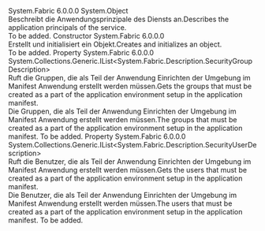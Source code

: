 <Type Name="ApplicationPrincipalsDescription" FullName="System.Fabric.Description.ApplicationPrincipalsDescription">
  <TypeSignature Language="C#" Value="public sealed class ApplicationPrincipalsDescription" />
  <TypeSignature Language="ILAsm" Value=".class public auto ansi sealed beforefieldinit ApplicationPrincipalsDescription extends System.Object" />
  <TypeSignature Language="DocId" Value="T:System.Fabric.Description.ApplicationPrincipalsDescription" />
  <TypeSignature Language="VB.NET" Value="Public NotInheritable Class ApplicationPrincipalsDescription" />
  <TypeSignature Language="F#" Value="type ApplicationPrincipalsDescription = class" />
  <AssemblyInfo>
    <AssemblyName>System.Fabric</AssemblyName>
    <AssemblyVersion>6.0.0.0</AssemblyVersion>
  </AssemblyInfo>
  <Base>
    <BaseTypeName>System.Object</BaseTypeName>
  </Base>
  <Interfaces />
  <Docs>
    <summary>
      <para><span data-ttu-id="09d87-101">Beschreibt die Anwendungsprinzipale des Diensts an.</span><span class="sxs-lookup"><span data-stu-id="09d87-101">Describes the application principals of the service.</span></span></para>
    </summary>
    <remarks>To be added.</remarks>
  </Docs>
  <Members>
    <Member MemberName=".ctor">
      <MemberSignature Language="C#" Value="public ApplicationPrincipalsDescription ();" />
      <MemberSignature Language="ILAsm" Value=".method public hidebysig specialname rtspecialname instance void .ctor() cil managed" />
      <MemberSignature Language="DocId" Value="M:System.Fabric.Description.ApplicationPrincipalsDescription.#ctor" />
      <MemberSignature Language="VB.NET" Value="Public Sub New ()" />
      <MemberType>Constructor</MemberType>
      <AssemblyInfo>
        <AssemblyName>System.Fabric</AssemblyName>
        <AssemblyVersion>6.0.0.0</AssemblyVersion>
      </AssemblyInfo>
      <Parameters />
      <Docs>
        <summary>
          <para><span data-ttu-id="09d87-102">Erstellt und initialisiert ein <see cref="T:System.Fabric.Description.ApplicationPrincipalsDescription" /> Objekt.</span><span class="sxs-lookup"><span data-stu-id="09d87-102">Creates and initializes an <see cref="T:System.Fabric.Description.ApplicationPrincipalsDescription" /> object.</span></span> </para>
        </summary>
        <remarks>To be added.</remarks>
      </Docs>
    </Member>
    <Member MemberName="Groups">
      <MemberSignature Language="C#" Value="public System.Collections.Generic.IList&lt;System.Fabric.Description.SecurityGroupDescription&gt; Groups { get; }" />
      <MemberSignature Language="ILAsm" Value=".property instance class System.Collections.Generic.IList`1&lt;class System.Fabric.Description.SecurityGroupDescription&gt; Groups" />
      <MemberSignature Language="DocId" Value="P:System.Fabric.Description.ApplicationPrincipalsDescription.Groups" />
      <MemberSignature Language="VB.NET" Value="Public ReadOnly Property Groups As IList(Of SecurityGroupDescription)" />
      <MemberSignature Language="F#" Value="member this.Groups : System.Collections.Generic.IList&lt;System.Fabric.Description.SecurityGroupDescription&gt;" Usage="System.Fabric.Description.ApplicationPrincipalsDescription.Groups" />
      <MemberType>Property</MemberType>
      <AssemblyInfo>
        <AssemblyName>System.Fabric</AssemblyName>
        <AssemblyVersion>6.0.0.0</AssemblyVersion>
      </AssemblyInfo>
      <ReturnValue>
        <ReturnType>System.Collections.Generic.IList&lt;System.Fabric.Description.SecurityGroupDescription&gt;</ReturnType>
      </ReturnValue>
      <Docs>
        <summary>
          <para><span data-ttu-id="09d87-103">Ruft die Gruppen, die als Teil der Anwendung Einrichten der Umgebung im Manifest Anwendung erstellt werden müssen.</span><span class="sxs-lookup"><span data-stu-id="09d87-103">Gets the groups that must be created as a part of the application environment setup in the application manifest.</span></span></para>
        </summary>
        <value>
          <para><span data-ttu-id="09d87-104">Die Gruppen, die als Teil der Anwendung Einrichten der Umgebung im Manifest Anwendung erstellt werden müssen.</span><span class="sxs-lookup"><span data-stu-id="09d87-104">The groups that must be created as a part of the application environment setup in the application manifest.</span></span></para>
        </value>
        <remarks>To be added.</remarks>
      </Docs>
    </Member>
    <Member MemberName="Users">
      <MemberSignature Language="C#" Value="public System.Collections.Generic.IList&lt;System.Fabric.Description.SecurityUserDescription&gt; Users { get; }" />
      <MemberSignature Language="ILAsm" Value=".property instance class System.Collections.Generic.IList`1&lt;class System.Fabric.Description.SecurityUserDescription&gt; Users" />
      <MemberSignature Language="DocId" Value="P:System.Fabric.Description.ApplicationPrincipalsDescription.Users" />
      <MemberSignature Language="VB.NET" Value="Public ReadOnly Property Users As IList(Of SecurityUserDescription)" />
      <MemberSignature Language="F#" Value="member this.Users : System.Collections.Generic.IList&lt;System.Fabric.Description.SecurityUserDescription&gt;" Usage="System.Fabric.Description.ApplicationPrincipalsDescription.Users" />
      <MemberType>Property</MemberType>
      <AssemblyInfo>
        <AssemblyName>System.Fabric</AssemblyName>
        <AssemblyVersion>6.0.0.0</AssemblyVersion>
      </AssemblyInfo>
      <ReturnValue>
        <ReturnType>System.Collections.Generic.IList&lt;System.Fabric.Description.SecurityUserDescription&gt;</ReturnType>
      </ReturnValue>
      <Docs>
        <summary>
          <para><span data-ttu-id="09d87-105">Ruft die Benutzer, die als Teil der Anwendung Einrichten der Umgebung im Manifest Anwendung erstellt werden müssen.</span><span class="sxs-lookup"><span data-stu-id="09d87-105">Gets the users that must be created as a part of the application environment setup in the application manifest.</span></span></para>
        </summary>
        <value>
          <para><span data-ttu-id="09d87-106">Die Benutzer, die als Teil der Anwendung Einrichten der Umgebung im Manifest Anwendung erstellt werden müssen.</span><span class="sxs-lookup"><span data-stu-id="09d87-106">The users that must be created as a part of the application environment setup in the application manifest.</span></span></para>
        </value>
        <remarks>To be added.</remarks>
      </Docs>
    </Member>
  </Members>
</Type>